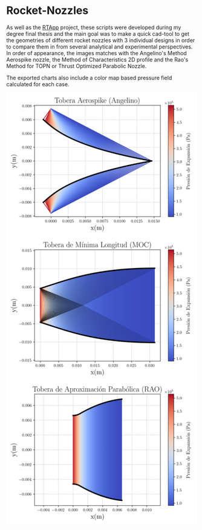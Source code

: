 # Rocket-Nozzles

As well as the [RTApp](https://github.com/marcosflz/RTApp) project, these scripts were developed during my degree final thesis and the main goal was to make a quick cad-tool to get the geometries of different rocket nozzles with 3 individual designs in order to compare them in from several analytical and experimental perspectives. In order of appearance, the images matches with the Angelino's Method Aerospike nozzle, the Method of Characteristics 2D profile and the Rao's Method for TOPN or Thrust Optimized Parabolic Nozzle.

The exported charts also include a color map based pressure field calculated for each case.

![alt text](https://github.com/marcosflz/Rocket-Nozzles/blob/main/Images/AS5_dibujo.png)
![alt text](https://github.com/marcosflz/Rocket-Nozzles/blob/main/Images/MOC5_dibujo.png)
![alt text](https://github.com/marcosflz/Rocket-Nozzles/blob/main/Images/BN5_dibujo.png)
